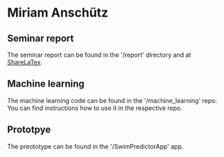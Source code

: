 # Miriam Anschütz

## Seminar report
The seminar report can be found in the '/report' directory and at [ShareLaTex](https://sharelatex.tum.de/read/rybrjdsfdvpt).

## Machine learning 
The machine learning code can be found in the '/machine_learning' repo. You can find instructions how to use it in the respective repo.

## Prototpye
The preototype can be found in the '/SwimPredictorApp' app.
